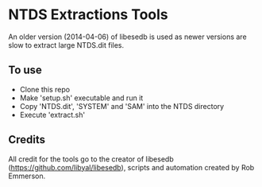 # NTDS Extractions Tools

An older version (2014-04-06) of libesedb is used as newer versions are slow to extract large NTDS.dit files.

## To use

* Clone this repo
* Make 'setup.sh' executable and run it
* Copy 'NTDS.dit', 'SYSTEM' and 'SAM' into the NTDS directory
* Execute 'extract.sh'

## Credits
All credit for the tools go to the creator of libesedb (https://github.com/libyal/libesedb), scripts and automation created by Rob Emmerson.
